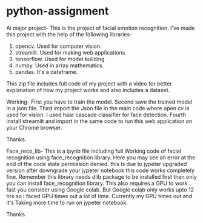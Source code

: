# python-assignment

Ai major project- This is the project of facial emotion recognition. I've made this project with the help of the following libraries-
1) opencv. Used for computer vision.
2) streamlit. Used for making web applications.
3) tensorflow. Used for model building 
4) numpy. Used in array mathematics.
5) pandas. It's a dataframe.

This zip file includes full code of my project with a video for better explanation of how my project works and also includes a dataset.

Working-
First you have to train the model.
Second save the trained model in a json file.
Third import the Json file in the main code where open cv is used for vision. I used haar cascade classifier for face detection.
Fourth install streamlit and import in the same code to run this web application on your Chrome browser.

Thanks.


Face_reco_lib- This is a ipynb file including full Working code of facial recognition using face_recognition library. 
Here you may see an error at the end of the code state permission denied. this is due to jypeter upgraded version after downgrade your jypeter notebook this code works completely fine.
Remember this library needs dlib package to be installed first then only you can install face_recognition library. 
This also requires a GPU to work fast you consider using Google colab. But Google colab only works upto 12 hrs so i faced GPU times out a lot of time. Currently my GPU times out and it's
Taking more time to run on jypeter notebook.

Thanks.

